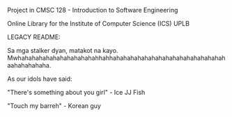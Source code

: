 Project in CMSC 128 - Introduction to Software Engineering

Online Library for the Institute of Computer Science (ICS) UPLB

LEGACY README:

Sa mga stalker dyan, matakot na kayo. Mwhahahahahahahahahahahahhahhahahahahahahahahahahahahahahahahaahahahahaha. 

As our idols have said:

"There's something about you girl" - Ice JJ Fish

"Touch my barreh" - Korean guy
